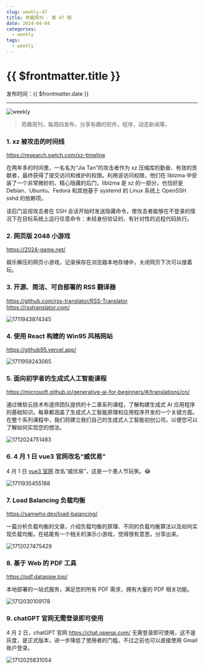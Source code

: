 ```yaml
---
slug: weekly-47
title: 奇趣周刊 - 第 47 期
date: 2024-04-04
categories:
  - weekly
tags:
  - weekly
---
```


# {{ $frontmatter.title }}

发布时间：{{ $frontmatter.date }}

---

![weekly](https://imgurl.zishu.me/weekly.webp)

> 奇趣周刊，每周四发布，分享有趣的软件，程序，动态新闻等。

### 1. xz 被攻击的时间线

https://research.swtch.com/xz-timeline

在两年多的时间里，一名名为“Jia Tan”的攻击者作为 xz 压缩库的勤奋、有效的贡献者，最终获得了提交访问和维护的权限。利用该访问权限，他们在 liblzma 中安装了一个非常微妙的、精心隐藏的后门，liblzma 是 xz 的一部分，也恰好是 Debian、Ubuntu、Fedora 和其他基于 systemd 的 Linux 系统上 OpenSSH sshd 的依赖项。

该后门监视攻击者在 SSH 会话开始时发送隐藏命令，使攻击者能够在不登录的情况下在目标系统上运行任意命令：未经身份验证的、有针对性的远程代码执行。

### 2. 网页版 2048 小游戏

https://2024-game.net/

娱乐解压的网页小游戏，记录保存在浏览器本地存储中，关闭网页下次可以接着玩。

### 3. 开源、简洁、可自部署的 RSS 翻译器

https://github.com/rss-translator/RSS-Translator  
https://rsstranslator.com/  

![1711943874345](https://imgurl.zishu.me/2024/04/1711943874345.webp)

### 4. 使用 React 构建的 Win95 风格网站

https://github95.vercel.app/

![1711959243065](https://imgurl.zishu.me/2024/04/1711959243065.webp)

### 5. 面向初学者的生成式人工智能课程

https://microsoft.github.io/generative-ai-for-beginners/#/translations/cn/

通过微软云技术布道师团队提供的十二章系列课程，了解构建生成式 AI 应用程序的基础知识。每章都涵盖了生成式人工智能原理和应用程序开发的一个关键方面。在整个系列课程中，我们将建立我们自己的生成式人工智能初创公司，以便您可以了解如何实现您的想法。

![1712024751483](https://imgurl.zishu.me/2024/04/1712024751483.webp)

### 6. 4 月 1 日 vue3 官网改名“威优易”

4 月 1 日 [vue3 官网](https://cn.vuejs.org/) 改名“威优易”，这是一个愚人节玩笑。😂

![1711935455188](https://imgurl.zishu.me/2024/04/1711935455188.webp)

### 7. Load Balancing 负载均衡

https://samwho.dev/load-balancing/

一篇分析负载均衡的文章，介绍负载均衡的原理、不同的负载均衡算法以及如何实现负载均衡。在结尾有一个相关的演示小游戏，觉得很有意思，分享出来。

![1712027475429](https://imgurl.zishu.me/2024/04/1712027475429.webp)

### 8. 基于 Web 的 PDF 工具

https://pdf.datapipe.top/

本地部署的一站式服务，满足您的所有 PDF 需求，拥有大量的 PDF 相关功能。

![1712030109178](https://imgurl.zishu.me/2024/04/1712030109178.webp)

### 9. chatGPT 官网无需登录即可使用

4 月 2 日，chatGPT 官网 https://chat.openai.com/ 无需登录即可使用，这不是灰度，是正式版本，进一步降低了使用者的门槛，不过之前也可以直接使用 Gmail 账户登录。

![1712025831054](https://imgurl.zishu.me/2024/04/1712025831054.webp)
